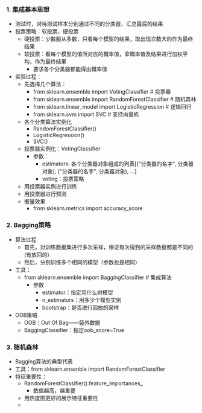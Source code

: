 ### 1. 集成基本思想
- 测试时，对待测试样本分别通过不同的分类器，汇总最后的结果
- 投票策略：软投票，硬投票
  - 硬投票：少数服从多数，只看每个模型的结果，取出现次数大的作为最终结果
  - 软投票：看每个模型的值所对应的概率值，拿概率值及结果进行加权平均，作为最终结果
    - 要求各个分类器都能得出概率值
- 实验过程：
  - 先选择几个算法：
    - from sklearn.ensemble import VotingClassifier # 投票器
    - from sklearn.ensemble import RandomForestClassifier # 随机森林
    - from sklearn.linear_model import LogisticRegression # 逻辑回归
    - from sklearn.svm import SVC # 支持向量机
  - 各个分类算法实例化
    - RandomForestClassifier()
    - LogisticRegression()
    - SVC()
  - 投票器实例化：VotingClassifier
    - 参数：
      - estimators: 各个分类器对象组成的列表[("分类器的名字", 分类器对象), ("分类器的名字", 分类器对象), ...]
      - voting：投票策略
  - 用投票器实例进行训练
  - 用投票器进行预测
  - 衡量效果
    - from sklearn.metrics import accuracy_score

### 2. Bagging策略
- 算法过程
  - 首先，对训练数据集进行多次采样，保证每次得到的采样数据都是不同的(有放回的)
  - 然后，分别训练多个相同的模型（参数也是相同）
- 工具：
  - from sklearn.ensemble import BaggingClassifier # 集成算法
    - 参数
      - estimator：指定用什么树模型
      - n_estimators：用多少个模型实例
      - bootstrap：是否进行回放的采样
- OOB策略
  - OOB：Out Of Bag——袋外数据
  - BaggingClassifier：指定oob_score=True

### 3. 随机森林
- Bagging算法的典型代表
- 工具：from sklearn.ensenble import RandomForestClassifier
- 特征重要性：
  - RandomForestClassifier().feature_importances_
    - 数值越高，越重要
  - 用热度图更好的展示特征重要性
  - 